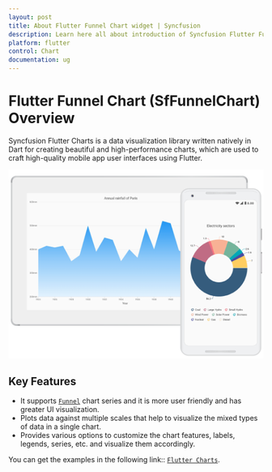```yaml
---
layout: post
title: About Flutter Funnel Chart widget | Syncfusion
description: Learn here all about introduction of Syncfusion Flutter Funnel Chart (SfFunnelChart) widget, its features, and more
platform: flutter
control: Chart
documentation: ug
---
```


# Flutter Funnel Chart (SfFunnelChart) Overview

Syncfusion Flutter Charts is a data visualization library written natively in Dart for creating beautiful and high-performance charts, which are used to craft high-quality mobile app user interfaces using Flutter.

![Overview Flutter chart](images/overview/overview.png)

## Key Features

* It supports [`Funnel`](https://www.syncfusion.com/flutter-widgets/flutter-charts/chart-types/funnel-chart) chart series and it is more user friendly and has greater UI visualization.
* Plots data against multiple scales that help to visualize the mixed types of data in a single chart.
* Provides various options to customize the chart features, labels, legends, series, etc. and visualize them accordingly.

You can get the examples in the following link:: [`Flutter Charts`](https://github.com/syncfusion/flutter-examples).